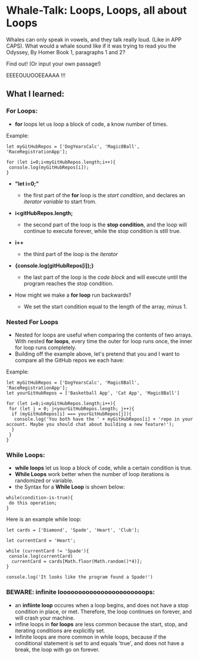 # Whale-Talk: Loops, Loops, all about Loops

Whales can only speak in vowels, and they talk really loud. (Like in APP CAPS). What would a whale sound like if it was trying to read you the Odyssey, By Homer Book 1, paragraphs 1 and 2?

Find out! (Or input your own passage!)

EEEEOUUOOEEAAAA !!!

## What I learned:

### For Loops:

* **for** loops let us loop a block of code, a know number of times.

Example:

```
let myGitHubRepos = ['DogYearsCalc', 'Magic8Ball', 'RaceRegistrationApp'];

for (let i=0;i<myGitHubRepos.length;i++){
 console.log(myGitHubRepos[i]);
}
```

* **"let i=0;"**
  * the first part of the **for** loop is the _start condition_, and declares an _iterator variable_ to start from.
* **i<gitHubRepos.length;**
  * the second part of the loop is the **stop condition**, and the loop will continue to execute forever, while the stop condition is still true.
* **i++**
  * the third part of the loop is the _iterator_
* **{console.log(gitHubRepos[i]);}**

  * the last part of the loop is the _code block_ and will execute until the program reaches the stop condition.

* How might we make a **for loop** run backwards?
  * We set the start condition equal to the length of the array, minus 1.

### Nested For Loops

* Nested for loops are useful when comparing the contents of two arrays. With nested **for loops**, every time the outer for loop runs once, the inner for loop runs completely.
* Building off the example above, let's pretend that you and I want to compare all the GitHub repos we each have:

Example:

```
let myGitHubRepos = ['DogYearsCalc', 'Magic8Ball', 'RaceRegistrationApp'];
let yourGitHubRepos = ['Basketball App', 'Cat App', 'Magic8Ball']

for (let i=0;i<myGitHubRepos.length;i++){
 for (let j = 0; j<yourGitHubRepos.length; j++){
  if (myGitHubRepos[i] === yourGitHubRepos[j]){
   console.log('You both have the ' + myGitHubRepos[i] + 'repo in your account. Maybe you should chat about building a new feature!');
  }
 }
}
```

### While Loops:

* **while loops** let us loop a block of code, while a certain condition is true.
* **While Loops** work better when the number of loop iterations is randomized or variable.
* the Syntax for a **While Loop** is shown below:

```
while(condition-is-true){
 do this operation;
}
```

Here is an example while loop:

```
let cards = ['Diamond', 'Spade', 'Heart', 'Club'];

let currentCard = 'Heart';

while (currentCard != 'Spade'){
 console.log(currentCard)
  currentCard = cards[Math.floor(Math.random()*4)];
}

console.log('It looks like the program found a Spade!')
```

### BEWARE: infinite looooooooooooooooooooooops:

* an **infiinte loop** occures when a loop begins, and does not have a stop condition in place, or met. Therefore, the loop continues on forever, and will crash your machine.
* infine loops in **for loops** are less common because the start, stop, and iterating conditions are explicitly set.
* Infinite loops are more common in while loops, because if the conditional statement is set to and equals 'true', and does not have a break, the loop with go on forever.
